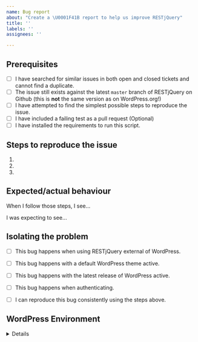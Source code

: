 ```yaml
---
name: Bug report
about: "Create a \U0001F41B report to help us improve RESTjQuery"
title: ''
labels: ''
assignees: ''

---
```


<!-- Hi there! This form is for reporting bugs and issues specific to the RESTjQuery script. This is not a support portal. -->

<!-- Please be as descriptive as possible; issues lacking the below details, or for any other reason than to report a bug, may be closed without action. -->


## Prerequisites

<!-- Mark completed items with an [x] -->

- [ ] I have searched for similar issues in both open and closed tickets and cannot find a duplicate.
- [ ] The issue still exists against the latest `master` branch of RESTjQuery on Github (this is **not** the same version as on WordPress.org!)
- [ ] I have attempted to find the simplest possible steps to reproduce the issue.
- [ ] I have included a failing test as a pull request (Optional)
- [ ] I have installed the requirements to run this script.

## Steps to reproduce the issue

<!-- I need to be able to reproduce the bug in order to fix it so please be descriptive! -->

1.
2.
3.


## Expected/actual behaviour

When I follow those steps, I see...

I was expecting to see...



## Isolating the problem

<!-- Mark completed items with an [x] -->

- [ ] This bug happens when using RESTjQuery external of WordPress.
- [ ] This bug happens with a default WordPress theme active.
- [ ] This bug happens with the latest release of WordPress active.
- [ ] This bug happens when authenticating.
- [ ] I can reproduce this bug consistently using the steps above.


## WordPress Environment

<details>
```
Install Simple System Status: https://wordpress.org/plugins/simple-system-status/
Then copy and paste the system status report from **Tools > Simply System Status** in WordPress admin here.
```
</details>
